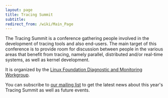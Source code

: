 ```yaml
---
layout: page
title: Tracing Summit
subtitle:
redirect_from: /wiki/Main_Page
---
```


The Tracing Summit is a conference gathering people involved in the development of tracing tools and also end-users. The main target of this conference is to provide room for discussion between people in the various areas that benefit from tracing, namely parallel, distributed and/or real-time systems, as well as kernel development.

It is organized by the [Linux Foundation Diagnostic and Monitoring Workgroup](https://diamon.org).

You can subscribe to [our mailing list](https://eepurl.com/goakfv) to get the latest news about this year's Tracing Summit as well as future events.
